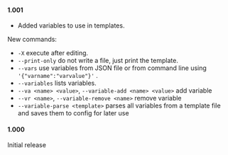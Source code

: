 #### 1.001
- Added variables to use in templates.

New commands:
- `-X` execute after editing.
-  `--print-only` do not write a file, just print the template.
- `--vars` use variables from JSON file or from command line using `'{"varname":"varvalue"}'` .
- `--variables` lists variables.
- `--va <name> <value>`,
`--variable-add <name> <value>` add variable
- `--vr <name>`,
`--variable-remove <name>` remove variable
- `--variable-parse <template>` parses all variables from a template file and saves them to config for later use

#### 1.000
Initial release
